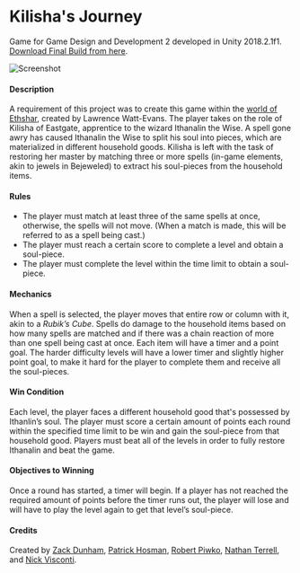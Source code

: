 # Kilisha's Journey
Game for Game Design and Development 2 developed in Unity 2018.2.1f1.
[Download Final Build from here](https://drive.google.com/file/d/1J-zD9KQ_ARiBFI_5zygGwIIFcnPstoxX/view?usp=sharing).

![Screenshot](https://raw.githubusercontent.com/zsd7200/GDD2UnityGame/master/screenshot.png "Screenshot taken from 1.0 release.")

#### Description
A requirement of this project was to create this game within the [world of Ethshar](http://www.ethshar.com/), created by Lawrence Watt-Evans. 
The player takes on the role of Kilisha of Eastgate, apprentice to the wizard Ithanalin the Wise. A spell gone awry has caused Ithanalin the Wise to split his soul into pieces, which are materialized in different household goods. Kilisha is left with the task of restoring her master by matching three or more spells (in-game elements, akin to jewels in Bejeweled) to extract his soul-pieces from the household items.

#### Rules
- The player must match at least three of the same spells at once, otherwise, the spells will not move. (When a match is made, this will be referred to as a spell being cast.)
- The player must reach a certain score to complete a level and obtain a soul-piece.
- The player must complete the level within the time limit to obtain a soul-piece.

#### Mechanics
When a spell is selected, the player moves that entire row or column with it, akin to a _Rubik’s Cube_. Spells do damage to the household items based on how many spells are matched and if there was a chain reaction of more than one spell being cast at once. Each item will have a timer and a point goal. The harder difficulty levels will have a lower timer and slightly higher point goal, to make it hard for the player to complete them and receive all the soul-pieces.

#### Win Condition
Each level, the player faces a different household good that's possessed by Ithanlin’s soul. The player must score a certain amount of points each round within the specified time limit to be win and gain the soul-piece from that household good. Players must beat all of the levels in order to fully restore Ithanalin and beat the game.

#### Objectives to Winning
Once a round has started, a timer will begin. If a player has not reached the required amount of points before the timer runs out, the player will lose and will have to play the level again to get that level’s soul-piece.

#### Credits
Created by [Zack Dunham](https://github.com/zsd7200), [Patrick Hosman](https://github.com/pjh9488), [Robert Piwko](https://github.com/Peekz1025), [Nathan Terrell](https://github.com/nat7611), and [Nick Visconti](https://github.com/nickvisc956).